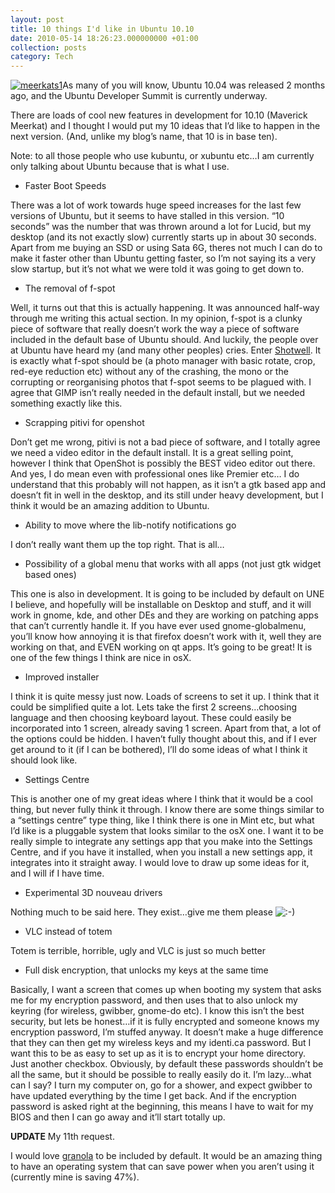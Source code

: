 ```yaml
---
layout: post
title: 10 things I'd like in Ubuntu 10.10
date: 2010-05-14 18:26:23.000000000 +01:00
collection: posts
category: Tech
---
```


[![](http://www.10people.co.uk/wp-content/uploads/2010/05/meerkats1.jpg "meerkats1")](http://www.10people.co.uk/wp-content/uploads/2010/05/meerkats1.jpg)As many of you will know, Ubuntu 10.04 was released 2 months ago, and the Ubuntu Developer Summit is currently underway.

There are loads of cool new features in development for 10.10 (Maverick Meerkat) and I thought I would put my 10 ideas that I’d like to happen in the next version. (And, unlike my blog’s name, that 10 is in base ten).

Note: to all those people who use kubuntu, or xubuntu etc…I am currently only talking about Ubuntu because that is what I use.

- Faster Boot Speeds

There was a lot of work towards huge speed increases for the last few versions of Ubuntu, but it seems to have stalled in this version. “10 seconds” was the number that was thrown around a lot for Lucid, but my desktop (and its not exactly slow) currently starts up in about 30 seconds. Apart from me buying an SSD or using Sata 6G, theres not much I can do to make it faster other than Ubuntu getting faster, so I’m not saying its a very slow startup, but it’s not what we were told it was going to get down to.

- The removal of f-spot

Well, it turns out that this is actually happening. It was announced half-way through me writing this actual section. In my opinion, f-spot is a clunky piece of software that really doesn’t work the way a piece of software included in the default base of Ubuntu should. And luckily, the people over at Ubuntu have heard my (and many other peoples) cries. Enter [Shotwell](http://yorba.org/shotwell/). It is exactly what f-spot should be (a photo manager with basic rotate, crop, red-eye reduction etc) without any of the crashing, the mono or the corrupting or reorganising photos that f-spot seems to be plagued with. I agree that GIMP isn’t really needed in the default install, but we needed something exactly like this.

- Scrapping pitivi for openshot

Don’t get me wrong, pitivi is not a bad piece of software, and I totally agree we need a video editor in the default install. It is a great selling point, however I think that OpenShot is possibly the BEST video editor out there. And yes, I do mean even with professional ones like Premier etc… I do understand that this probably will not happen, as it isn’t a gtk based app and doesn’t fit in well in the desktop, and its still under heavy development, but I think it would be an amazing addition to Ubuntu.

- Ability to move where the lib-notify notifications go

I don’t really want them up the top right. That is all…

- Possibility of a global menu that works with all apps (not just gtk widget based ones)

This one is also in development. It is going to be included by default on UNE I believe, and hopefully will be installable on Desktop and stuff, and it will work in gnome, kde, and other DEs and they are working on patching apps that can’t currently handle it. If you have ever used gnome-globalmenu, you’ll know how annoying it is that firefox doesn’t work with it, well they are working on that, and EVEN working on qt apps. It’s going to be great! It is one of the few things I think are nice in osX.

- Improved installer

I think it is quite messy just now. Loads of screens to set it up. I think that it could be simplified quite a lot. Lets take the first 2 screens…choosing language and then choosing keyboard layout. These could easily be incorporated into 1 screen, already saving 1 screen. Apart from that, a lot of the options could be hidden. I haven’t fully thought about this, and if I ever get around to it (if I can be bothered), I’ll do some ideas of what I think it should look like.

- Settings Centre

This is another one of my great ideas where I think that it would be a cool thing, but never fully think it through. I know there are some things similar to a “settings centre” type thing, like I think there is one in Mint etc, but what I’d like is a pluggable system that looks similar to the osX one. I want it to be really simple to integrate any settings app that you make into the Settings Centre, and if you have it installed, when you install a new settings app, it integrates into it straight away. I would love to draw up some ideas for it, and I will if I have time.

- Experimental 3D nouveau drivers

Nothing much to be said here. They exist…give me them please ![:-)](http://www.10people.co.uk/wp-includes/images/smilies/icon_smile.gif)

- VLC instead of totem

Totem is terrible, horrible, ugly and VLC is just so much better

- Full disk encryption, that unlocks my keys at the same time

Basically, I want a screen that comes up when booting my system that asks me for my encryption password, and then uses that to also unlock my keyring (for wireless, gwibber, gnome-do etc). I know this isn’t the best security, but lets be honest…if it is fully encrypted and someone knows my encryption password, I’m stuffed anyway. It doesn’t make a huge difference that they can then get my wireless keys and my identi.ca password. But I want this to be as easy to set up as it is to encrypt your home directory. Just another checkbox. Obviously, by default these passwords shouldn’t be all the same, but it should be possible to really easily do it. I’m lazy…what can I say? I turn my computer on, go for a shower, and expect gwibber to have updated everything by the time I get back. And if the encryption password is asked right at the beginning, this means I have to wait for my BIOS and then I can go away and it’ll start totally up.

****UPDATE**** My 11th request.

I would love [granola](http://grano.la/) to be included by default. It would be an amazing thing to have an operating system that can save power when you aren’t using it (currently mine is saving 47%).
